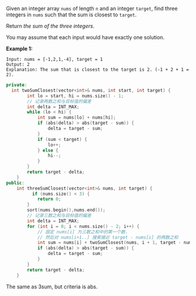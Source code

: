 Given an integer array `nums` of length `n` and an integer `target`, find three integers in `nums` such that the sum is closest to `target`.

Return *the sum of the three integers*.

You may assume that each input would have exactly one solution.



**Example 1:**

```
Input: nums = [-1,2,1,-4], target = 1
Output: 2
Explanation: The sum that is closest to the target is 2. (-1 + 2 + 1 = 2).
```

```c++
private:
  int twoSumClosest(vector<int>& nums, int start, int target) {
        int lo = start, hi = nums.size() - 1;
        // 记录两数之和与目标值的偏差
        int delta = INT_MAX;
        while (lo < hi) {
            int sum = nums[lo] + nums[hi];
            if (abs(delta) > abs(target - sum)) {
                delta = target - sum;
            }
            if (sum < target) {
                lo++;
            } else {
                hi--;
            }
        }
        return target - delta;
    }
public:
    int threeSumClosest(vector<int>& nums, int target) {
          if (nums.size() < 3) {
            return 0;
        }
        sort(nums.begin(),nums.end());
        // 记录三数之和与目标值的偏差
        int delta = INT_MAX;
        for (int i = 0; i < nums.size() - 2; i++) {
            // 固定 nums[i] 为三数之和中的第一个数，
            // 然后对 nums[i+1..] 搜索接近 target - nums[i] 的两数之和
            int sum = nums[i] + twoSumClosest(nums, i + 1, target - nums[i]);
            if (abs(delta) > abs(target - sum)) {
                delta = target - sum;
            }
        }
        return target - delta;
    }
```

The same as 3sum, but criteria is abs. 

